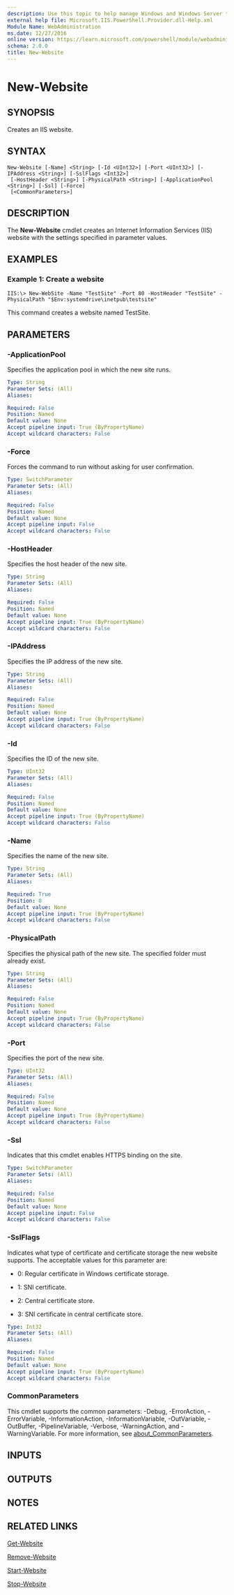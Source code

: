 ```yaml
---
description: Use this topic to help manage Windows and Windows Server technologies with Windows PowerShell.
external help file: Microsoft.IIS.PowerShell.Provider.dll-Help.xml
Module Name: WebAdministration
ms.date: 12/27/2016
online version: https://learn.microsoft.com/powershell/module/webadministration/new-website?view=windowsserver2019-ps&wt.mc_id=ps-gethelp
schema: 2.0.0
title: New-Website
---
```


# New-Website

## SYNOPSIS
Creates an IIS website.

## SYNTAX

```
New-Website [-Name] <String> [-Id <UInt32>] [-Port <UInt32>] [-IPAddress <String>] [-SslFlags <Int32>]
 [-HostHeader <String>] [-PhysicalPath <String>] [-ApplicationPool <String>] [-Ssl] [-Force]
 [<CommonParameters>]
```

## DESCRIPTION
The **New-Website** cmdlet creates an Internet Information Services (IIS) website with the settings specified in parameter values.

## EXAMPLES

### Example 1: Create a website
```
IIS:\> New-WebSite -Name "TestSite" -Port 80 -HostHeader "TestSite" -PhysicalPath "$Env:systemdrive\inetpub\testsite"
```

This command creates a website named TestSite.

## PARAMETERS

### -ApplicationPool
Specifies the application pool in which the new site runs.

```yaml
Type: String
Parameter Sets: (All)
Aliases: 

Required: False
Position: Named
Default value: None
Accept pipeline input: True (ByPropertyName)
Accept wildcard characters: False
```

### -Force
Forces the command to run without asking for user confirmation.

```yaml
Type: SwitchParameter
Parameter Sets: (All)
Aliases: 

Required: False
Position: Named
Default value: None
Accept pipeline input: False
Accept wildcard characters: False
```

### -HostHeader
Specifies the host header of the new site.

```yaml
Type: String
Parameter Sets: (All)
Aliases: 

Required: False
Position: Named
Default value: None
Accept pipeline input: True (ByPropertyName)
Accept wildcard characters: False
```

### -IPAddress
Specifies the IP address of the new site.

```yaml
Type: String
Parameter Sets: (All)
Aliases: 

Required: False
Position: Named
Default value: None
Accept pipeline input: True (ByPropertyName)
Accept wildcard characters: False
```

### -Id
Specifies the ID of the new site.

```yaml
Type: UInt32
Parameter Sets: (All)
Aliases: 

Required: False
Position: Named
Default value: None
Accept pipeline input: True (ByPropertyName)
Accept wildcard characters: False
```

### -Name
Specifies the name of the new site.

```yaml
Type: String
Parameter Sets: (All)
Aliases: 

Required: True
Position: 0
Default value: None
Accept pipeline input: True (ByPropertyName)
Accept wildcard characters: False
```

### -PhysicalPath
Specifies the physical path of the new site.
The specified folder must already exist.

```yaml
Type: String
Parameter Sets: (All)
Aliases: 

Required: False
Position: Named
Default value: None
Accept pipeline input: True (ByPropertyName)
Accept wildcard characters: False
```

### -Port
Specifies the port of the new site.

```yaml
Type: UInt32
Parameter Sets: (All)
Aliases: 

Required: False
Position: Named
Default value: None
Accept pipeline input: True (ByPropertyName)
Accept wildcard characters: False
```

### -Ssl
Indicates that this cmdlet enables HTTPS binding on the site.

```yaml
Type: SwitchParameter
Parameter Sets: (All)
Aliases: 

Required: False
Position: Named
Default value: None
Accept pipeline input: False
Accept wildcard characters: False
```

### -SslFlags
Indicates what type of certificate and certificate storage the new website supports.
The acceptable values for this parameter are:

- 0: Regular certificate in Windows certificate storage. 
- 1: SNI certificate.
 
- 2: Central certificate store. 
- 3: SNI certificate in central certificate store.

```yaml
Type: Int32
Parameter Sets: (All)
Aliases: 

Required: False
Position: Named
Default value: None
Accept pipeline input: True (ByPropertyName)
Accept wildcard characters: False
```

### CommonParameters
This cmdlet supports the common parameters: -Debug, -ErrorAction, -ErrorVariable, -InformationAction, -InformationVariable, -OutVariable, -OutBuffer, -PipelineVariable, -Verbose, -WarningAction, and -WarningVariable. For more information, see [about_CommonParameters](https://go.microsoft.com/fwlink/?LinkID=113216).

## INPUTS

## OUTPUTS

## NOTES

## RELATED LINKS

[Get-Website](./Get-Website.md)

[Remove-Website](./Remove-Website.md)

[Start-Website](./Start-Website.md)

[Stop-Website](./Stop-Website.md)

